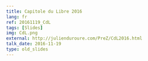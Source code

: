 ```yaml
---
title: Capitole du Libre 2016
lang: fr
ref: 20161119_CdL
tags: [Slides]
img: CdL.png
external: http://julienduroure.com/PreZ/CdL2016.html
talk_date: 2016-11-19
type: old_slides
---
```


